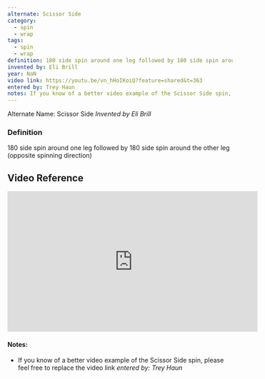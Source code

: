 ```yaml
---
alternate: Scissor Side
category:
  - spin
  - wrap
tags:
  - spin
  - wrap
definition: 180 side spin around one leg followed by 180 side spin around the other leg (opposite spinning direction)
invented by: Eli Brill
year: NaN
video link: https://youtu.be/vn_hHoIKoiQ?feature=shared&t=363
entered by: Trey Haun
notes: If you know of a better video example of the Scissor Side spin, please feel free to replace the video link
---
```

Alternate Name: Scissor Side
*Invented by Eli Brill*

### Definition
180 side spin around one leg followed by 180 side spin around the other leg (opposite spinning direction)

## Video Reference
<iframe width="560" height="315" src="https://www.youtube.com/embed/vn_hHoIKoiQ?si=N3smzUtv_pXGOeV6" title="YouTube video player" frameborder="0" allow="accelerometer; autoplay; clipboard-write; encrypted-media; gyroscope; picture-in-picture; web-share" referrerpolicy="strict-origin-when-cross-origin" allowfullscreen></iframe>

#### Notes:
- If you know of a better video example of the Scissor Side spin, please feel free to replace the video link
*entered by: Trey Haun*
